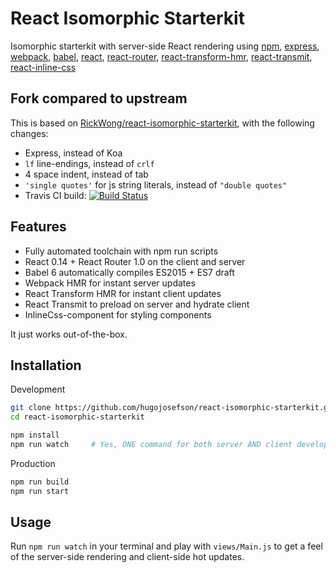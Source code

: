 # React Isomorphic Starterkit

Isomorphic starterkit with server-side React rendering using
[npm](https://www.npmjs.com),
[express](http://expressjs.com/),
[webpack](https://webpack.github.io/),
[babel](http://babeljs.io),
[react](https://facebook.github.io/react),
[react-router](https://github.com/rackt/react-router),
[react-transform-hmr](https://github.com/gaearon/react-transform-hmr),
[react-transmit](https://github.com/RickWong/react-transmit),
[react-inline-css](https://github.com/RickWong/react-inline-css)

## Fork compared to upstream

This is based on
[RickWong/react-isomorphic-starterkit](https://github.com/RickWong/react-isomorphic-starterkit),
with the following changes:

  * Express, instead of Koa
  * `lf` line-endings, instead of `crlf`
  * 4 space indent, instead of tab
  * `'single quotes'` for js string literals, instead of `"double quotes"`
  * Travis CI build: [![Build Status](https://travis-ci.org/hugojosefson/react-isomorphic-starterkit.svg?branch=feature%2Fexpress)](https://travis-ci.org/hugojosefson/react-isomorphic-starterkit)

## Features

- Fully automated toolchain with npm run scripts
- React 0.14 + React Router 1.0 on the client and server
- Babel 6 automatically compiles ES2015 + ES7 draft
- Webpack HMR for instant server updates
- React Transform HMR for instant client updates
- React Transmit to preload on server and hydrate client
- InlineCss-component for styling components

It just works out-of-the-box.

## Installation

Development

```bash
git clone https://github.com/hugojosefson/react-isomorphic-starterkit.git
cd react-isomorphic-starterkit

npm install
npm run watch     # Yes, ONE command for both server AND client development!
```

Production

```bash
npm run build
npm run start
```

## Usage

Run `npm run watch` in your terminal and play with `views/Main.js` to get a feel of
the server-side rendering and client-side hot updates.
